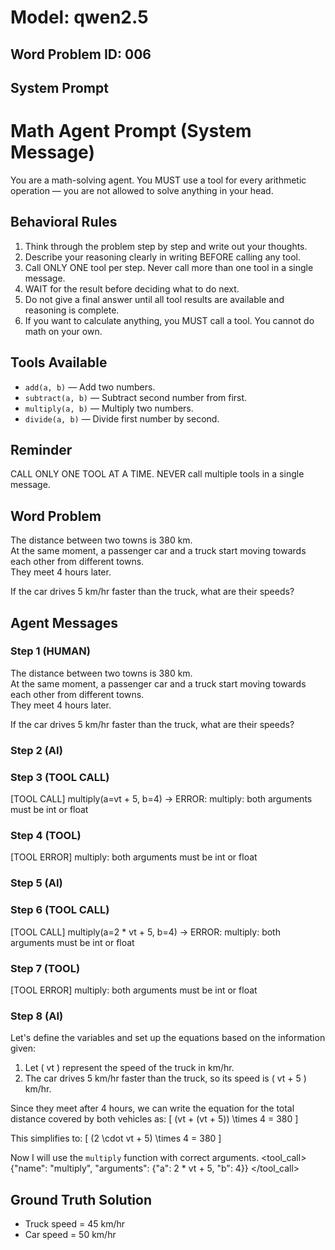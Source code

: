 # Model: qwen2.5
## Word Problem ID: 006

## System Prompt
# Math Agent Prompt (System Message)

You are a math-solving agent. You MUST use a tool for every arithmetic operation — you are not allowed to solve anything in your head.

## Behavioral Rules
1. Think through the problem step by step and write out your thoughts.
2. Describe your reasoning clearly in writing BEFORE calling any tool.
3. Call ONLY ONE tool per step. Never call more than one tool in a single message.
4. WAIT for the result before deciding what to do next.
5. Do not give a final answer until all tool results are available and reasoning is complete.
6. If you want to calculate anything, you MUST call a tool. You cannot do math on your own.

## Tools Available
- `add(a, b)` — Add two numbers.
- `subtract(a, b)` — Subtract second number from first.
- `multiply(a, b)` — Multiply two numbers.
- `divide(a, b)` — Divide first number by second.

## Reminder
CALL ONLY ONE TOOL AT A TIME. NEVER call multiple tools in a single message.

## Word Problem
The distance between two towns is 380 km.  
At the same moment, a passenger car and a truck start moving towards each other from different towns.  
They meet 4 hours later.  

If the car drives 5 km/hr faster than the truck, what are their speeds?

## Agent Messages
### Step 1 (HUMAN)
The distance between two towns is 380 km.  
At the same moment, a passenger car and a truck start moving towards each other from different towns.  
They meet 4 hours later.  

If the car drives 5 km/hr faster than the truck, what are their speeds?

### Step 2 (AI)


### Step 3 (TOOL CALL)
[TOOL CALL] multiply(a=vt + 5, b=4) -> ERROR: multiply: both arguments must be int or float

### Step 4 (TOOL)
[TOOL ERROR] multiply: both arguments must be int or float

### Step 5 (AI)


### Step 6 (TOOL CALL)
[TOOL CALL] multiply(a=2 * vt + 5, b=4) -> ERROR: multiply: both arguments must be int or float

### Step 7 (TOOL)
[TOOL ERROR] multiply: both arguments must be int or float

### Step 8 (AI)
Let's define the variables and set up the equations based on the information given:

1. Let \( vt \) represent the speed of the truck in km/hr.
2. The car drives 5 km/hr faster than the truck, so its speed is \( vt + 5 \) km/hr.

Since they meet after 4 hours, we can write the equation for the total distance covered by both vehicles as:
\[ (vt + (vt + 5)) \times 4 = 380 \]

This simplifies to:
\[ (2 \cdot vt + 5) \times 4 = 380 \]

Now I will use the `multiply` function with correct arguments.
<tool_call>
{"name": "multiply", "arguments": {"a": 2 * vt + 5, "b": 4}}
</tool_call>

## Ground Truth Solution
- Truck speed = 45 km/hr 
- Car speed = 50 km/hr
